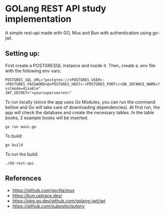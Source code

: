 # GOLang REST API study implementation

A simple rest-api made with GO, Mux and Bun with authentication using go-jwt.

## Setting up:

First create a POSTGRESQL instance and inside it. Then, create a .env file with the following env vars:

```
POSTGRES_SQL_URL="postgres://<POSTGRES_USER>:<POSTGRES_PASSWORD>@<POSTGRES_HOST>:<POSTGRES_PORT>/<DB_INTANCE_NAME>?sslmode=disable"
JWT_SECRET="<yoursupersecret>"
```
To run locally (since the app uses Go Modules, you can run the command bellow and Go will take care of downloading dependencies).
At first run, the app will check the database and create the necessary tables. In the table books, 2 example books will be inserted.
```
go run main.go
```
To build:
```
go build
```
To run the build:
```
./GO-rest-api
```

## References
- https://github.com/gorilla/mux
- https://bun.uptrace.dev/
- https://pkg.go.dev/github.com/golang-jwt/jwt
- https://github.com/subosito/gotenv